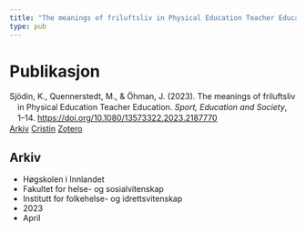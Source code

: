 ```yaml
---
title: "The meanings of friluftsliv in Physical Education Teacher Education"
type: pub
---
```

<h1>Publikasjon</h1>
<article id="csl-bib-container-FU2FLQ96" class="csl-bib-container">
  <div class="csl-bib-body" style="line-height: 1.35; padding-left: 1em; text-indent:-1em;">
  <div class="csl-entry">Sj&#xF6;din, K., Quennerstedt, M., &amp; &#xD6;hman, J. (2023). The meanings of friluftsliv in Physical Education Teacher Education. <i>Sport, Education and Society</i>, 1&#x2013;14. <a href="https://doi.org/10.1080/13573322.2023.2187770">https://doi.org/10.1080/13573322.2023.2187770</a></div>
</div>
  <div class="csl-bib-buttons">
    <a href="#taxonomy-article-FU2FLQ96" class="csl-bib-button">Arkiv</a>
    <a href="https://app.cristin.no/results/show.jsf?id=2140367" alt="Cristin URL" class="csl-bib-button">Cristin</a>
    <a href="http://zotero.org/groups/5022929/items/FU2FLQ96" alt="Zotero URL" class="csl-bib-button">Zotero</a>
  </div>
  <div id="csl-bib-meta-container-FU2FLQ96"></div>
</article>
<div id="csl-bib-meta-FU2FLQ96" class="csl-bib-meta">
  <article id="taxonomy-article-FU2FLQ96" class="taxonomy-article">
    <h1>Arkiv</h1>
    <ul>
      <li>Høgskolen i Innlandet</li>
      <li>Fakultet for helse- og sosialvitenskap</li>
      <li>Institutt for folkehelse- og idrettsvitenskap</li>
      <li>2023</li>
      <li>April</li>
    </ul>
  </article>
</div>
